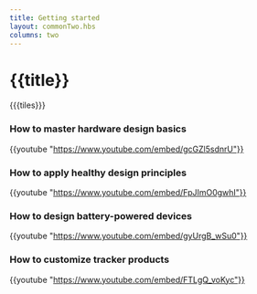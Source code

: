 ```yaml
---
title: Getting started
layout: commonTwo.hbs
columns: two
---
```


# {{title}}

{{{tiles}}}


### How to master hardware design basics

{{youtube "https://www.youtube.com/embed/gcGZl5sdnrU"}}


### How to apply healthy design principles

{{youtube "https://www.youtube.com/embed/FpJImO0gwhI"}}


### How to design battery-powered devices

{{youtube "https://www.youtube.com/embed/gyUrgB_wSu0"}}


### How to customize tracker products

{{youtube "https://www.youtube.com/embed/FTLgQ_voKyc"}}



